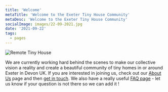 ```yaml
---
title: 'Welcome'
metaTitle: 'Welcome to the Exeter Tiny House Community'
metaDesc: 'Welcome to the Exeter Tiny House Community'
socialImage: images/22-09-2021.jpg
date: '2021-09-22'
tags:
  - pages
---
```


![Remote Tiny House](/tiny-house-group.jpg#right)

We are currently working hard behind the scenes to make our collective vision a reality and create a beautiful community of tiny homes in or around Exeter in Devon UK. If you are interested in joining us, check out our [About Us](/about) page and then [get in touch](/contact). We also have a really useful [FAQ page](/faq) - let us know if your question is not there so we can add it !



